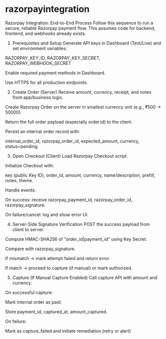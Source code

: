 # razorpayintegration


Razorpay Integration: End-to-End Process
Follow this sequence to run a secure, reliable Razorpay payment flow. This assumes code for backend, frontend, and webhooks already exists.

1) Prerequisites and Setup
Generate API keys in Dashboard (Test/Live) and set environment variables:

RAZORPAY_KEY_ID, RAZORPAY_KEY_SECRET, RAZORPAY_WEBHOOK_SECRET

Enable required payment methods in Dashboard.

Use HTTPS for all production endpoints.

2) Create Order (Server)
Receive amount, currency, receipt, and notes from app/business logic.

Create Razorpay Order on the server in smallest currency unit (e.g., ₹500 → 50000).

Return the full order payload (especially order.id) to the client.

Persist an internal order record with:

internal_order_id, razorpay_order_id, expected_amount, currency, status=pending.

3) Open Checkout (Client)
Load Razorpay Checkout script.

Initialize Checkout with:

key (public Key ID), order_id, amount, currency, name/description, prefill, notes, theme.

Handle events:

On success: receive razorpay_payment_id, razorpay_order_id, razorpay_signature.

On failure/cancel: log and show error UI.

4) Server-Side Signature Verification
POST the success payload from client to server.

Compute HMAC-SHA256 of "order_id|payment_id" using Key Secret.

Compare with razorpay_signature.

If mismatch → mark attempt failed and return error.

If match → proceed to capture (if manual) or mark authorized.

5) Capture (If Manual Capture Enabled)
Call capture API with amount and currency.

On successful capture:

Mark internal order as paid.

Store payment_id, captured_at, amount_captured.

On failure:

Mark as capture_failed and initiate remediation (retry or alert)
